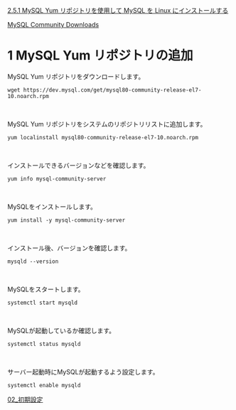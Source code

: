 [2.5.1 MySQL Yum リポジトリを使用して MySQL を Linux にインストールする](https://dev.mysql.com/doc/refman/8.0/ja/linux-installation-yum-repo.html)

[MySQL Community Downloads](https://dev.mysql.com/downloads/repo/yum/)


# 1 MySQL Yum リポジトリの追加

MySQL Yum リポジトリをダウンロードします。

```
wget https://dev.mysql.com/get/mysql80-community-release-el7-10.noarch.rpm
```

<br>

MySQL Yum リポジトリをシステムのリポジトリリストに追加します。<br>


```
yum localinstall mysql80-community-release-el7-10.noarch.rpm
```

<br>

インストールできるバージョンなどを確認します。

```
yum info mysql-community-server
```

<br>

MySQLをインストールします。

```
yum install -y mysql-community-server
```

<br>

インストール後、バージョンを確認します。

```
mysqld --version
```

<br>


MySQLをスタートします。

```
systemctl start mysqld
```

<br>

MySQLが起動しているか確認します。

```
systemctl status mysqld
```

<br>

サーバー起動時にMySQLが起動するよう設定します。<br>


```
systemctl enable mysqld
```

[02_初期設定](02_初期設定/readme.md)
